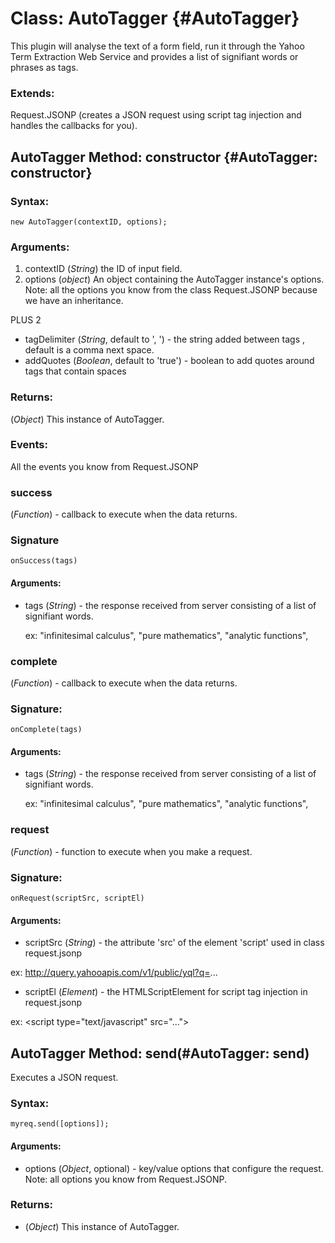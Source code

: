 Class: AutoTagger {#AutoTagger}
=========================================================

This plugin will analyse the text of a form field, run it through the Yahoo Term Extraction Web Service and provides a list of signifiant words or phrases as tags.

### Extends:

Request.JSONP (creates a JSON request using script tag injection and handles the callbacks for you).


AutoTagger Method: constructor {#AutoTagger: constructor}
----------------------------------------------------------------------------------

### Syntax:

    new AutoTagger(contextID, options);


### Arguments:

1. contextID (*String*) the ID of input field.
2. options (*object*) An object containing the AutoTagger instance's options.
Note: all the options you know from the class Request.JSONP because we have an inheritance.

PLUS 2

- tagDelimiter (*String*, default to ', ') - the string added between tags , default is a comma next space.
- addQuotes (*Boolean*, default to 'true') - boolean to add quotes around tags that contain spaces

### Returns:

(*Object*) This instance of AutoTagger.

### Events:

All the events you know from Request.JSONP

### success 

(*Function*) - callback to execute when the data returns.

### Signature

    onSuccess(tags)

#### Arguments:

- tags (*String*) - the response received from server consisting of a list of signifiant words.

   ex: "infinitesimal calculus", "pure mathematics", "analytic functions",


### complete

(*Function*) - callback to execute when the data returns.

### Signature:

    onComplete(tags)

#### Arguments:

- tags (*String*) - the response received from server consisting of a list of signifiant words.

   ex: "infinitesimal calculus", "pure mathematics", "analytic functions",


### request

(*Function*) - function to execute when you make a request.

### Signature:

    onRequest(scriptSrc, scriptEl)

#### Arguments:

- scriptSrc (*String*) - the attribute 'src' of the element 'script' used in class request.jsonp 

ex: http://query.yahooapis.com/v1/public/yql?q=...

- scriptEl (*Element*) - the HTMLScriptElement for script tag injection in request.jsonp

ex: &lt;script type="text/javascript" src="..."&gt;


AutoTagger Method: send(#AutoTagger: send) 
------------------------------------------

Executes a JSON request.

### Syntax:

    myreq.send([options]);

#### Arguments: 

- options (*Object*, optional) - key/value options that configure the request. Note: all options you know from Request.JSONP.     

### Returns:

- (*Object*) This instance of AutoTagger.




